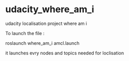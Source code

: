 # udacity_where_am_i
udacity localisation project where am i

To launch the file :

roslaunch where_am_i amcl.launch

it launches evry nodes and topics needed for loclisation
